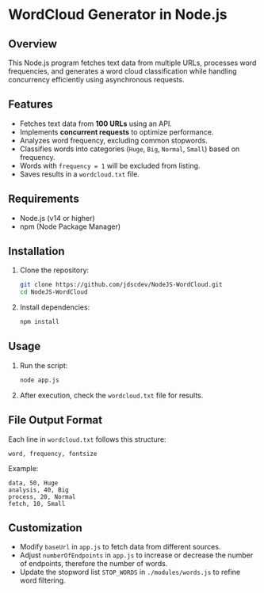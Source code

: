 # WordCloud Generator in Node.js

## Overview
This Node.js program fetches text data from multiple URLs, processes word frequencies, and generates a word cloud classification while handling concurrency efficiently using asynchronous requests.

## Features
- Fetches text data from **100 URLs** using an API.
- Implements **concurrent requests** to optimize performance.
- Analyzes word frequency, excluding common stopwords.
- Classifies words into categories (`Huge`, `Big`, `Normal`, `Small`) based on frequency.
- Words with `frequency = 1` will be excluded from listing.
- Saves results in a `wordcloud.txt` file.

## Requirements
- Node.js (v14 or higher)
- npm (Node Package Manager)

## Installation
1. Clone the repository:
   ```sh
   git clone https://github.com/jdscdev/NodeJS-WordCloud.git
   cd NodeJS-WordCloud
   ```
2. Install dependencies:
   ```sh
   npm install
   ```

## Usage
1. Run the script:
   ```sh
   node app.js
   ```
2. After execution, check the `wordcloud.txt` file for results.

## File Output Format
Each line in `wordcloud.txt` follows this structure:
```
word, frequency, fontsize
```
Example:
```
data, 50, Huge
analysis, 40, Big
process, 20, Normal
fetch, 10, Small
```

## Customization
- Modify `baseUrl` in `app.js` to fetch data from different sources.
- Adjust `numberOfEndpoints` in `app.js` to increase or decrease the number of endpoints, therefore the number of words.
- Update the stopword list `STOP_WORDS` in `./modules/words.js` to refine word filtering.


